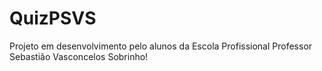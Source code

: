 # QuizPSVS
Projeto em desenvolvimento pelo alunos da Escola Profissional Professor Sebastião Vasconcelos Sobrinho!

